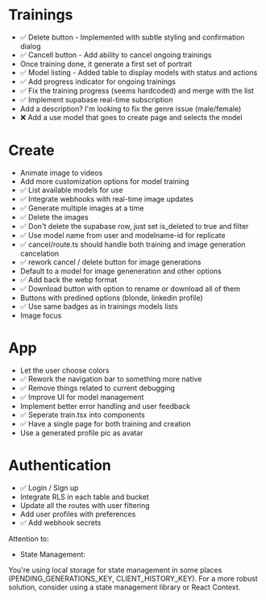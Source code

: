 # Trainings

- ✅ Delete button - Implemented with subtle styling and confirmation dialog
- ✅ Cancell button - Add ability to cancel ongoing trainings
- Once training done, it generate a first set of portrait
- ✅ Model listing - Added table to display models with status and actions
- ✅ Add progress indicator for ongoing trainings
- ✅ Fix the training progress (seems hardcoded) and merge with the list
- ✅ Implement supabase real-time subscription
- Add a description? I'm looking to fix the genre issue (male/female)
- ❌ Add a use model that goes to create page and selects the model

# Create

- Animate image to videos
- Add more customization options for model training
- ✅ List available models for use
- ✅ Integrate webhooks with real-time image updates
- ✅ Generate multiple images at a time
- ✅ Delete the images
- ✅ Don't delete the supabase row, just set is_deleted to true and filter
- ✅ Use model name from user and modelname-id for replicate
- ✅ cancel/route.ts should handle both training and image generation cancelation
- ✅ rework cancel / delete button for image generations
- Default to a model for image geneneration and other options
- ✅ Add back the webp format
- ✅ Download button with option to rename or download all of them
- Buttons with predined options (blonde, linkedin profile)
- ✅ Use same badges as in trainings models lists
- Image focus

# App

- Let the user choose colors
- ✅ Rework the navigation bar to something more native
- ✅ Remove things related to current debugging
- ✅ Improve UI for model management
- Implement better error handling and user feedback
- ✅ Seperate train.tsx into components
- ✅ Have a single page for both training and creation
- Use a generated profile pic as avatar

# Authentication

- ✅ Login / Sign up
- Integrate RLS in each table and bucket
- Update all the routes with user filtering
- Add user profiles with preferences
- ✅ Add webhook secrets


Attention to:

- State Management:

You're using local storage for state management in some places (PENDING_GENERATIONS_KEY, CLIENT_HISTORY_KEY). For a more robust solution, consider using a state management library or React Context.